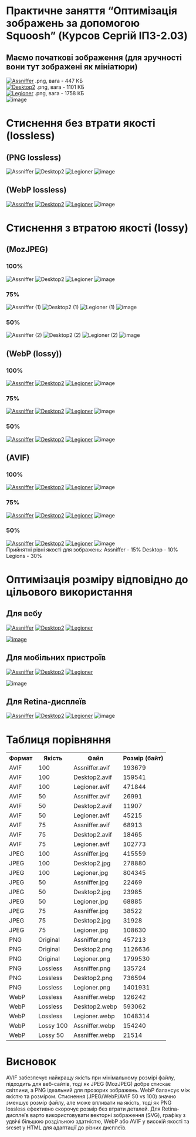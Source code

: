 # Практичне заняття “Оптимізація зображень за допомогою Squoosh” (Курсов Сергій ІПЗ-2.03)
## Маємо початкові зображення (для зручності вони тут зображені як мініатюри)
<a href="https://ibb.co/whL65N0X"><img src="https://i.ibb.co/whL65N0X/Assniffer.png" alt="Assniffer" border="0"></a> .png, вага - 447 КБ
<br>
<a href="https://ibb.co/Kz85HJhv"><img src="https://i.ibb.co/Kz85HJhv/Desktop2.png" alt="Desktop2" border="0"></a> .png, вага - 1101 КБ
<br>
<a href="https://ibb.co/67bXp6Yq"><img src="https://i.ibb.co/67bXp6Yq/Legioner.png" alt="Legioner" border="0"></a> .png, вага - 1758 КБ
<br>
![image](https://github.com/user-attachments/assets/51129243-d36f-4635-9310-f8c83abd53d8)
# Стиснення без втрати якості (lossless)
## (PNG lossless)
![Assniffer](https://github.com/user-attachments/assets/274fd8e4-abea-4edf-a750-85b8e81d8e30)
![Desktop2](https://github.com/user-attachments/assets/0cc166ca-78a2-4fdb-907e-99a1e91b9407)
![Legioner](https://github.com/user-attachments/assets/544962a0-2044-4875-9321-7ae64e06616e)
![image](https://github.com/user-attachments/assets/966b74cf-9a77-4e43-a5a5-cb60676b010f)
## (WebP lossless)
<a href="https://ibb.co/0jDCNc66"><img src="https://i.ibb.co/JRBvLKGG/Assniffer.webp" alt="Assniffer" border="0"></a>
<a href="https://ibb.co/xKXCbLtv"><img src="https://i.ibb.co/twQm6KTf/Desktop2.webp" alt="Desktop2" border="0"></a>
<a href="https://ibb.co/5gDVbzs1"><img src="https://i.ibb.co/4nyxhD4F/Legioner.webp" alt="Legioner" border="0"></a>
![image](https://github.com/user-attachments/assets/6cd9fe3a-e7ce-456b-9848-0ba2b21a0eae)
<br>
# Стиснення з втратою якості (lossy)
## (MozJPEG)
### 100%
![Assniffer](https://github.com/user-attachments/assets/68fc5db5-23f1-46df-93c9-0e2afc174a87)
![Desktop2](https://github.com/user-attachments/assets/9a298494-dd3b-454a-af66-6595dde3a9e5)
![Legioner](https://github.com/user-attachments/assets/b38f0ec2-7db4-479e-b872-c1faafcb0993)
![image](https://github.com/user-attachments/assets/00bcc9a0-ccb7-4ca3-8c5c-e3dafd62f8aa)
### 75%
![Assniffer (1)](https://github.com/user-attachments/assets/91de9a57-1d7e-4a68-8a66-e19291444061)
![Desktop2 (1)](https://github.com/user-attachments/assets/fc3cf4af-c126-4a28-9e74-b33c7afebba2)
![Legioner (1)](https://github.com/user-attachments/assets/8cc5faf3-0a47-4e74-9a42-94dcca24c9f8)
![image](https://github.com/user-attachments/assets/adcd44ca-9113-459d-9cb0-7f6f7aaf990a)
### 50%
![Assniffer (2)](https://github.com/user-attachments/assets/0bd3e29d-9ca9-43a0-9de8-91a50800adb4)
![Desktop2 (2)](https://github.com/user-attachments/assets/8057037d-912d-4210-912c-4466e7afabcc)
![Legioner (2)](https://github.com/user-attachments/assets/7918857c-5afc-4cb4-97a5-3eb67b7dad13)
![image](https://github.com/user-attachments/assets/d593a740-48ed-41ee-ba1d-0e862abe4367)
## (WebP (lossy))
### 100%
<a href="https://ibb.co/m5WFKGbD"><img src="https://i.ibb.co/WvJpX6Gx/Assniffer.webp" alt="Assniffer" border="0"></a>
<a href="https://ibb.co/Fbdzp9y5"><img src="https://i.ibb.co/fYTHJbyk/Desktop2-1.webp" alt="Desktop2" border="0"></a>
<a href="https://ibb.co/fzTWvFYn"><img src="https://i.ibb.co/DHjFpWD8/Legioner-3.webp" alt="Legioner" border="0"></a>
![image](https://github.com/user-attachments/assets/76b21427-3897-474b-ab96-3ed622b8dc13)
### 75%
<a href="https://ibb.co/YFJJK4Rz"><img src="https://i.ibb.co/gLQQXbj5/Assniffer-1.webp" alt="Assniffer" border="0"></a>
<a href="https://ibb.co/sdpZXcDK"><img src="https://i.ibb.co/4nwH0CD8/Desktop2-2.webp" alt="Desktop2" border="0"></a>
<a href="https://ibb.co/0yvk5Fhp"><img src="https://i.ibb.co/v4Rb9QZC/Legioner-2.webp" alt="Legioner" border="0"></a>
![image](https://github.com/user-attachments/assets/dd7c6b1d-183f-467c-9752-7caf58e3936f)
### 50%
<a href="https://ibb.co/7NSx2dPM"><img src="https://i.ibb.co/rfQK4RY8/Assniffer-2.webp" alt="Assniffer" border="0"></a>
<a href="https://ibb.co/mrq9tTgZ"><img src="https://i.ibb.co/LDtx6RHj/Desktop2-3.webp" alt="Desktop2" border="0"></a>
<a href="https://ibb.co/tpS09VPb"><img src="https://i.ibb.co/gZG0xkFD/Legioner-1.webp" alt="Legioner" border="0"></a>
![image](https://github.com/user-attachments/assets/e62acfc7-506c-45a4-9f5e-3d4c7d5ad34c)
## (AVIF)
### 100%
<a href="https://raw.githubusercontent.com/Soldicibus/SomeSquooshShi/refs/heads/main/AVIF%20100/Assniffer.avif"><img src="https://raw.githubusercontent.com/Soldicibus/SomeSquooshShi/refs/heads/main/AVIF%20100/Assniffer.avif" alt="Assniffer" border="0"></a>
<a href="https://raw.githubusercontent.com/Soldicibus/SomeSquooshShi/refs/heads/main/AVIF%20100/Desktop2.avif"><img src="https://raw.githubusercontent.com/Soldicibus/SomeSquooshShi/refs/heads/main/AVIF%20100/Desktop2.avif" alt="Desktop2" border="0"></a>
<a href="https://raw.githubusercontent.com/Soldicibus/SomeSquooshShi/refs/heads/main/AVIF%20100/Legioner.avif"><img src="https://raw.githubusercontent.com/Soldicibus/SomeSquooshShi/refs/heads/main/AVIF%20100/Legioner.avif" alt="Legioner" border="0"></a>
![image](https://github.com/user-attachments/assets/c0f81538-cc90-477f-8a63-f736ebae12a6)
### 75%
<a href="https://raw.githubusercontent.com/Soldicibus/SomeSquooshShi/refs/heads/main/AVIF%2075/Assniffer%20(1).avif"><img src="https://raw.githubusercontent.com/Soldicibus/SomeSquooshShi/refs/heads/main/AVIF%2075/Assniffer%20(1).avif" alt="Assniffer" border="0"></a>
<a href="https://raw.githubusercontent.com/Soldicibus/SomeSquooshShi/refs/heads/main/AVIF%2075/Desktop2(1).avif"><img src="https://raw.githubusercontent.com/Soldicibus/SomeSquooshShi/refs/heads/main/AVIF%2075/Desktop2%20(1).avif" alt="Desktop2" border="0"></a>
<a href="https://raw.githubusercontent.com/Soldicibus/SomeSquooshShi/refs/heads/main/AVIF%2075/Legioner%20(1).avif"><img src="https://raw.githubusercontent.com/Soldicibus/SomeSquooshShi/refs/heads/main/AVIF%2075/Legioner%20(1).avif" alt="Legioner" border="0"></a>
![image](https://github.com/user-attachments/assets/e0d39cb8-796c-402f-98b3-2801061d06a7)
### 50%
<a href="https://raw.githubusercontent.com/Soldicibus/SomeSquooshShi/refs/heads/main/AVIF%2050/Assniffer%20(2).avif"><img src="https://raw.githubusercontent.com/Soldicibus/SomeSquooshShi/refs/heads/main/AVIF%2050/Assniffer%20(2).avif" alt="Assniffer" border="0"></a>
<a href="https://raw.githubusercontent.com/Soldicibus/SomeSquooshShi/refs/heads/main/AVIF%2050/Desktop2%20(2).avif"><img src="https://raw.githubusercontent.com/Soldicibus/SomeSquooshShi/refs/heads/main/AVIF%2050/Desktop2%20(2).avif" alt="Desktop2" border="0"></a>
<a href="https://raw.githubusercontent.com/Soldicibus/SomeSquooshShi/refs/heads/main/AVIF%2050/Legioner%20(2).avif"><img src="https://raw.githubusercontent.com/Soldicibus/SomeSquooshShi/refs/heads/main/AVIF%2050/Legioner%20(2).avif" alt="Legioner" border="0"></a>
![image](https://github.com/user-attachments/assets/99476537-7aa8-4474-9dfc-7eca104e4db5)
<br>
Прийнятні рівні якості для зображень: Assniffer - 15% Desktop - 10% Legions - 30%

# Оптимізація розміру відповідно до цільового використання
## Для вебу
<a href="https://github.com/Soldicibus/SomeSquooshShi/blob/main/For%20Web%20resize/Assniffer.png"><img src="https://github.com/Soldicibus/SomeSquooshShi/blob/main/For%20Web%20resize/Assniffer.png" alt="Assniffer" border="0"></a>
<a href="https://github.com/Soldicibus/SomeSquooshShi/blob/main/For%20Web%20resize/Desktop2%20(1).png"><img src="https://github.com/Soldicibus/SomeSquooshShi/blob/main/For%20Web%20resize/Desktop2%20(1).png" alt="Desktop2" border="0"></a>
<a href="https://github.com/Soldicibus/SomeSquooshShi/blob/main/For%20Web%20resize/Legioner.png"><img src="https://github.com/Soldicibus/SomeSquooshShi/blob/main/For%20Web%20resize/Legioner.png" alt="Legioner" border="0">
  
![image](https://github.com/user-attachments/assets/d9c07695-67c5-4712-82b3-3d1d53693bea)
</a>
## Для мобільних пристроїв
<a href="https://github.com/Soldicibus/SomeSquooshShi/blob/main/For%20mobile%20resize/Assniffer.png"><img src="https://github.com/Soldicibus/SomeSquooshShi/blob/main/For%20mobile%20resize/Assniffer.png" alt="Assniffer" border="0"></a>
<a href="https://github.com/Soldicibus/SomeSquooshShi/blob/main/For%20mobile%20resize/Desktop2%20(2).png"><img src="https://github.com/Soldicibus/SomeSquooshShi/blob/main/For%20mobile%20resize/Desktop2%20(2).png" alt="Desktop2" border="0"></a>
<a href="https://github.com/Soldicibus/SomeSquooshShi/blob/main/For%20mobile%20resize/Legioner%20(1).png"><img src="https://github.com/Soldicibus/SomeSquooshShi/blob/main/For%20mobile%20resize/Legioner%20(1).png" alt="Legioner" border="0"></a>

![image](https://github.com/user-attachments/assets/dcdfa6b5-f7f5-467f-a2ad-735e1730462f)


## Для Retina-дисплеїв
<a href="https://github.com/Soldicibus/SomeSquooshShi/blob/main/Retina%20resize/Assniffer%20(1).png"><img src="https://github.com/Soldicibus/SomeSquooshShi/blob/main/Retina%20resize/Assniffer%20(1).png" alt="Assniffer" border="0"></a>
<a href="https://github.com/Soldicibus/SomeSquooshShi/blob/main/Retina%20resize/Desktop2%20(3).png"><img src="https://github.com/Soldicibus/SomeSquooshShi/blob/main/Retina%20resize/Desktop2%20(3).png" alt="Desktop2" border="0"></a>
<a href="https://github.com/Soldicibus/SomeSquooshShi/blob/main/Retina%20resize/Legioner%20(2).png"><img src="https://github.com/Soldicibus/SomeSquooshShi/blob/main/Retina%20resize/Legioner%20(2).png" alt="Legioner" border="0"></a>
![image](https://github.com/user-attachments/assets/c903df04-d103-4b5b-8735-31fb5b4241cf)

# Таблиця порівняння
<table>
        <tr>
            <th>Формат</th>
            <th>Якість</th>
            <th>Файл</th>
            <th>Розмір (байт)</th>
        </tr>
        <tr><td>AVIF</td><td>100</td><td>Assniffer.avif</td><td>193679</td></tr>
        <tr><td>AVIF</td><td>100</td><td>Desktop2.avif</td><td>159541</td></tr>
        <tr><td>AVIF</td><td>100</td><td>Legioner.avif</td><td>471844</td></tr>
        <tr><td>AVIF</td><td>50</td><td>Assniffer.avif</td><td>26991</td></tr>
        <tr><td>AVIF</td><td>50</td><td>Desktop2.avif</td><td>11907</td></tr>
        <tr><td>AVIF</td><td>50</td><td>Legioner.avif</td><td>45215</td></tr>
        <tr><td>AVIF</td><td>75</td><td>Assniffer.avif</td><td>68913</td></tr>
        <tr><td>AVIF</td><td>75</td><td>Desktop2.avif</td><td>18465</td></tr>
        <tr><td>AVIF</td><td>75</td><td>Legioner.avif</td><td>102773</td></tr>
        <tr><td>JPEG</td><td>100</td><td>Assniffer.jpg</td><td>415559</td></tr>
        <tr><td>JPEG</td><td>100</td><td>Desktop2.jpg</td><td>278880</td></tr>
        <tr><td>JPEG</td><td>100</td><td>Legioner.jpg</td><td>804345</td></tr>
        <tr><td>JPEG</td><td>50</td><td>Assniffer.jpg</td><td>22469</td></tr>
        <tr><td>JPEG</td><td>50</td><td>Desktop2.jpg</td><td>23985</td></tr>
        <tr><td>JPEG</td><td>50</td><td>Legioner.jpg</td><td>68885</td></tr>
        <tr><td>JPEG</td><td>75</td><td>Assniffer.jpg</td><td>38522</td></tr>
        <tr><td>JPEG</td><td>75</td><td>Desktop2.jpg</td><td>31928</td></tr>
        <tr><td>JPEG</td><td>75</td><td>Legioner.jpg</td><td>108630</td></tr>
        <tr><td>PNG</td><td>Original</td><td>Assniffer.png</td><td>457213</td></tr>
        <tr><td>PNG</td><td>Original</td><td>Desktop2.png</td><td>1126636</td></tr>
        <tr><td>PNG</td><td>Original</td><td>Legioner.png</td><td>1799530</td></tr>
        <tr><td>PNG</td><td>Lossless</td><td>Assniffer.png</td><td>135724</td></tr>
        <tr><td>PNG</td><td>Lossless</td><td>Desktop2.png</td><td>736594</td></tr>
        <tr><td>PNG</td><td>Lossless</td><td>Legioner.png</td><td>1401931</td></tr>
        <tr><td>WebP</td><td>Lossless</td><td>Assniffer.webp</td><td>126242</td></tr>
        <tr><td>WebP</td><td>Lossless</td><td>Desktop2.webp</td><td>593062</td></tr>
        <tr><td>WebP</td><td>Lossless</td><td>Legioner.webp</td><td>1048314</td></tr>
        <tr><td>WebP</td><td>Lossy 100</td><td>Assniffer.webp</td><td>154240</td></tr>
        <tr><td>WebP</td><td>Lossy 50</td><td>Assniffer.webp</td><td>21514</td></tr>
    </table>
    
# Висновок
AVIF забезпечує найкращу якість при мінімальному розмірі файлу, підходить для веб-сайтів, тоді як JPEG (MozJPEG) добре стискає світлини, а PNG ідеальний для прозорих зображень. WebP балансує між якістю та розміром. Стиснення (JPEG/WebP/AVIF 50 vs 100) значно зменшує розмір файлу, але може впливати на якість, тоді як PNG lossless ефективно скорочує розмір без втрати деталей. 
Для Retina-дисплеїв варто використовувати векторні зображення (SVG), графіку з удвічі більшою роздільною здатністю, WebP або AVIF у високій якості та srcset у HTML для адаптації до різних дисплеїв.
